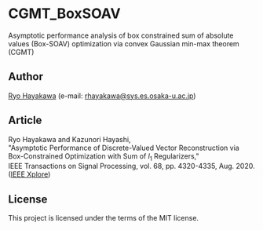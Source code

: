 # CGMT_BoxSOAV
Asymptotic performance analysis of box constrained sum of absolute values (Box-SOAV) optimization via convex Gaussian min-max theorem (CGMT)

## Author
[Ryo Hayakawa](https://rhayakawa.github.io/index-e.html) (e-mail: rhayakawa@sys.es.osaka-u.ac.jp)

## Article
Ryo Hayakawa and Kazunori Hayashi,  
"Asymptotic Performance of Discrete-Valued Vector Reconstruction via Box-Constrained Optimization with Sum of <i>l</i><sub>1</sub> Regularizers,"  
IEEE Transactions on Signal Processing, vol. 68, pp. 4320-4335, Aug. 2020. 
([IEEE Xplore](https://ieeexplore.ieee.org/document/9146197))

## License
This project is licensed under the terms of the MIT license. 
